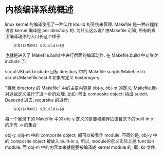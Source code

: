 # 内核编译系统概述

linux kernel 的编译使用了一种叫作 kbuild 的系统来管理.
Makefile 是一种非程序语言
kernel 编译是 per directory 的. 为什么这么说? 由Makefile 可知, 所有的真正编译动作的入口长这个样子:

        $(Q)$(MAKE) $(build)=$@

也就是进入了 Makefile.build 中进行后面的编译动作. 在 Makefile.build 中又依次 include 了:

scripts/Kbuild.include
目标 directory 中的 Makefile
scripts/Makefile.lib
scripts/Makefile.host # 如果有定义 hostprogs-y

"目标 directory 的 Makefile" 中的主要内容是 obj-y, obj-m 的定义,
Makefile.lib 对这些定义进行了进一步的处理,
比如: 筛出 composite object; 挑出 subdir, Descend 进去, recursive 的进行:

        $(Q)$(MAKE) $(build)=$@

每一个目录下的 Makefile 中的 obj-y 定义的是要被编译进该目录下的built-in.o 的所有 .o 的集合

obj-y, obj-m 中的 composite object, 都可以被看作 module. 不同的是, obj-y 中的 composite object 被放入 built-in.o,
所以, module的意义实际上是 function module. 而 obj-m 中的内容本来就是要被编译成 kernel module 的, 即 .ko 文件.